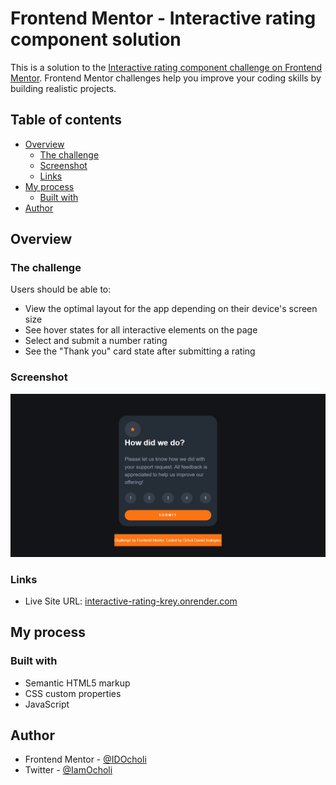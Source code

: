 # Frontend Mentor - Interactive rating component solution

This is a solution to the [Interactive rating component challenge on Frontend Mentor](https://www.frontendmentor.io/challenges/interactive-rating-component-koxpeBUmI). Frontend Mentor challenges help you improve your coding skills by building realistic projects.

## Table of contents

- [Overview](#overview)
  - [The challenge](#the-challenge)
  - [Screenshot](#screenshot)
  - [Links](#links)
- [My process](#my-process)
  - [Built with](#built-with)
- [Author](#author)


## Overview

### The challenge

Users should be able to:

- View the optimal layout for the app depending on their device's screen size
- See hover states for all interactive elements on the page
- Select and submit a number rating
- See the "Thank you" card state after submitting a rating



### Screenshot

![screenshot](screenshot.png?raw=true "screenshot upper title")



### Links

- Live Site URL: [interactive-rating-krey.onrender.com](https://interactive-rating-krey.onrender.com)

## My process

### Built with

- Semantic HTML5 markup
- CSS custom properties
- JavaScript


## Author

- Frontend Mentor - [@IDOcholi](https://www.frontendmentor.io/profile/IDOcholi)
- Twitter - [@IamOcholi](https://www.twitter.com/IamOcholi)
